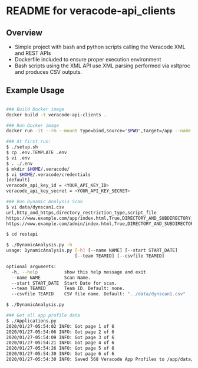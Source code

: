 # README for veracode-api_clients

## Overview

-   Simple project with bash and python scripts calling the Veracode XML and REST APIs
-   Dockerfile included to ensure proper execution environment
-   Bash scripts using the XML API use XML parsing performed via xsltproc and produces CSV outputs.

## Example Usage

```bash

### Build Docker image
docker build -t veracode-api-clients .

### Run Docker image
docker run -it --rm --mount type=bind,source="$PWD",target=/app --name veracode-api-clients veracode-api-clients

### At first run:
$ ./setup.sh
$ cp .env.TEMPLATE .env
$ vi .env
$ . ./.env
$ mkdir $HOME/.veracode/
$ vi $HOME/.veracode/credentials
[default]
veracode_api_key_id = <YOUR_API_KEY_ID>
veracode_api_key_secret = <YOUR_API_KEY_SECRET>

### Run Dynamic Analysis Scan
$ vi data/dynscan1.csv
url,http_and_https,directory_restriction_type,script_file
https://www.example.com/app/index.html,True,DIRECTORY_AND_SUBDIRECTORY,userlogin.side
https://www.example.com/admin/index.html,True,DIRECTORY_AND_SUBDIRECTORY,adminlogin.side

$ cd restapi

$ ./DynamicAnalysis.py -h
usage: DynamicAnalysis.py [-h] [--name NAME] [--start START_DATE]
                          [--team TEAMID] [--csvfile TEAMID]

optional arguments:
  -h, --help          show this help message and exit
  --name NAME         Scan Name.
  --start START_DATE  Start Date for scan.
  --team TEAMID       Team ID. Default: none.
  --csvfile TEAMID    CSV file name. Default: "../data/dynscan1.csv"

$ ./DynamicAnalysis.py

### Get all app profile data
$ ./Applications.py
2020/01/27-05:54:02 INFO: Got page 1 of 6
2020/01/27-05:54:06 INFO: Got page 2 of 6
2020/01/27-05:54:09 INFO: Got page 3 of 6
2020/01/27-05:54:21 INFO: Got page 4 of 6
2020/01/27-05:54:26 INFO: Got page 5 of 6
2020/01/27-05:54:30 INFO: Got page 6 of 6
2020/01/27-05:54:30 INFO: Saved 568 Veracode App Profiles to /app/data/Apps.json
```
